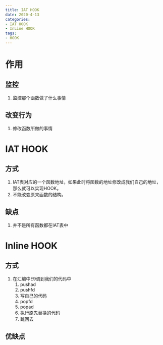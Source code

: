 ```yaml
---
title: IAT HOOK
date: 2020-4-13
categories: 
- IAT HOOK
- InLine HOOK
tags: 
- HOOK
---
```


# 作用
## 监控
1. 监控那个函数做了什么事情
## 改变行为
1. 修改函数所做的事情

# IAT HOOK
## 方式
1. IAT表对应的一个函数地址，如果此时将函数的地址修改成我们自己的地址，那么就可以实现HOOK。
2. 不能改变原来函数的结构。

## 缺点
1. 并不是所有函数都在IAT表中


# Inline HOOK
## 方式
1. 在汇编中E9调到我们的代码中
   1. pushad
   2. pushfd
   3. 写自己的代码
   4. popfd
   5. popad
   6. 执行原先替换的代码
   7. 跳回去



## 优缺点